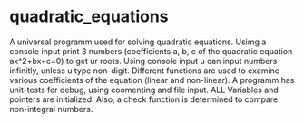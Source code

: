 # quadratic_equations

A universal programm used for solving quadratic equations. 
Usimg a console input print 3 numbers (coefficients a, b, c of the quadratic equation ax^2+bx+c=0) to get ur roots.
Using console input u can input numbers infinitly, unless u type non-digit.
Different functions are used to examine various coefficients of the equation (linear and non-linear). 
A programm has unit-tests for debug, using coomenting and file input. 
ALL Variables and pointers are initialized. 
Also, a check function is determined to compare non-integral numbers.
